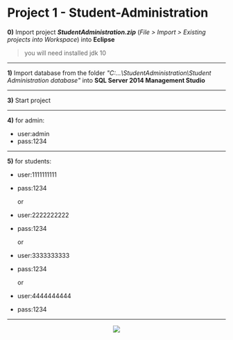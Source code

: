 # Project 1 - Student-Administration

<b>0)</b> Import project <b><i>StudentAdministration.zip</i></b> (<i>File > Import > Existing projects into Workspace</i>) into <b>Eclipse</b>
>you will need installed jdk 10

------------------------------------------------------------------------------------------


<b>1)</b> Import database from the folder <i>"C:\...\\StudentAdministration\Student Administration database"</i> 
into <b>SQL Server 2014 Management Studio</b>

------------------------------------------------------------------------------------------

<b>3)</b> Start project

------------------------------------------------------------------------------------------

<b>4)</b> for admin:

* user:admin
* pass:1234


------------------------------------------------------------------------------------------
<b>5)</b> for students:

* user:1111111111
* pass:1234

     or

* user:2222222222
* pass:1234

     or

* user:3333333333
* pass:1234

     or

* user:4444444444
* pass:1234

------------------------------------------------------------------------------------------
<p align = "center">
<a href="https://imgflip.com/gif/1at9hq"><img src="https://github.com/ZoranKJava/gifs/blob/master/ezgif.com-video-to-gif.gif" ></a>
